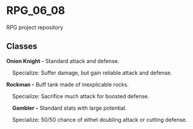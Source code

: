 # RPG_06_08
RPG project repository

## Classes 
**Onion Knight -** Standard attack and defense.

     Specialize: Suffer damage, but gain reliable attack and defense.


**Rockman -** Buff tank made of inexplicable rocks.

     Specialize: Sacrifice much attack for boosted defense.
     
     
**Gambler -** Standard stats with large potential.

     Specialize: 50/50 chance of eithet doubling attack or cutting defense.
